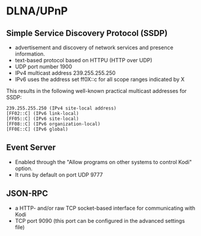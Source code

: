 # DLNA/UPnP

## Simple Service Discovery Protocol (SSDP)

- advertisement and discovery of network services and presence
  information.
- text-based protocol based on HTTPU (HTTP over UDP)
- UDP port number 1900
- IPv4 multicast address 239.255.255.250
- IPv6 uses the address set ff0X::c for all scope ranges indicated by X

This results in the following well-known practical multicast addresses
for SSDP:

    239.255.255.250 (IPv4 site-local address)
    [FF02::C] (IPv6 link-local)
    [FF05::C] (IPv6 site-local)
    [FF08::C] (IPv6 organization-local)
    [FF0E::C] (IPv6 global)

## Event Server

- Enabled through the "Allow programs on other systems to control Kodi"
  option.
- It runs by default on port UDP 9777

## JSON-RPC

- a HTTP- and/or raw TCP socket-based interface for communicating with
  Kodi
- TCP port 9090 (this port can be configured in the advanced settings
  file)
